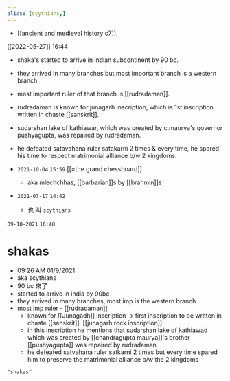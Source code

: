 ```yaml
---
alias: [scythians,]
---
```

- [[ancient and medieval history c7]],

[[2022-05-27]] 16:44
- shaka's started to arrive in indian subcontinent by 90 bc.
- they arrived in many branches but most important branch is a western branch.
- most important ruler of that branch is [[rudradaman]].
- rudradaman is known for junagarh inscription, which is 1st inscription written in chaste [[sanskrit]].
- sudarshan lake of kathiawar, which was created by c.maurya's governor pushyagupta, was repaired by rudradaman.
- he defeated satavahana ruler satakarni 2 times & every time, he spared his time to respect matrimonial alliance b/w 2 kingdoms.

- `2021-10-04` `15:59` [[=the grand chessboard]]
	- aka mlechchhas, [[barbarian]]s by [[brahmin]]s
- `2021-07-17` `14:42`
	- 也 叫 `scythians`

`09-10-2021` `16:48`

# shakas
- 09:26 AM 01/9/2021
- aka scythians
- 90 bc 來了
- started to arrive in india by 90bc
- they arrived in many branches, most imp is the western branch
- most imp ruler - [[rudradaman]]
	- known for [[Junagadh]] inscription -> first inscription to be written in chaste [[sanskrit]]. [[junagarh rock inscription]]
	- in this inscription he mentions that sudarshan lake of kathiawad which was created by [[chandragupta maurya]]'s brother [[pushyagupta]] was repaired by rudradaman
	- he defeated satvahana ruler satkarni 2 times but every time spared him to preserve the matrimonial alliance b/w the 2 kingdoms
```query 2022-05-27 16:46
"shakas"
```